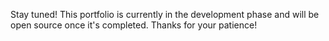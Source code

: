 Stay tuned! This portfolio is currently in the development phase and will be open source once it's completed. Thanks for your patience!
